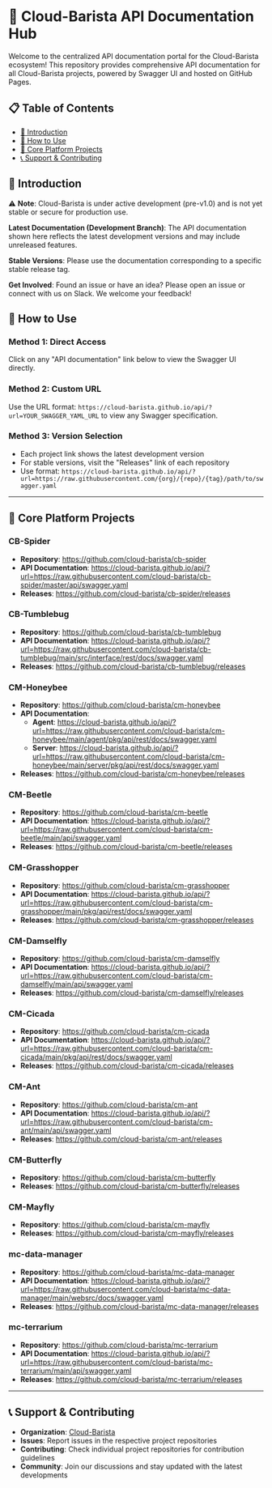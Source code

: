 # 🌟 Cloud-Barista API Documentation Hub

Welcome to the centralized API documentation portal for the Cloud-Barista ecosystem! This repository provides comprehensive API documentation for all Cloud-Barista projects, powered by Swagger UI and hosted on GitHub Pages.

## 📋 Table of Contents

- [🚀 Introduction](#-introduction)
- [📖 How to Use](#-how-to-use)
- [🔗 Core Platform Projects](#-core-platform-projects)
- [📞 Support & Contributing](#-support--contributing)

## 🚀 Introduction

⚠️ **Note**: Cloud-Barista is under active development (pre-v1.0) and is not yet stable or secure for production use.

**Latest Documentation (Development Branch)**: The API documentation shown here reflects the latest development versions and may include unreleased features.

**Stable Versions**: Please use the documentation corresponding to a specific stable release tag.

**Get Involved**: Found an issue or have an idea? Please open an issue or connect with us on Slack. We welcome your feedback!

## 📖 How to Use

### Method 1: Direct Access

Click on any "API documentation" link below to view the Swagger UI directly.

### Method 2: Custom URL

Use the URL format: `https://cloud-barista.github.io/api/?url=YOUR_SWAGGER_YAML_URL` to view any Swagger specification.

### Method 3: Version Selection

- Each project link shows the latest development version
- For stable versions, visit the "Releases" link of each repository
- Use format: `https://cloud-barista.github.io/api/?url=https://raw.githubusercontent.com/{org}/{repo}/{tag}/path/to/swagger.yaml`

---

## 🔗 Core Platform Projects

### CB-Spider

- **Repository**: https://github.com/cloud-barista/cb-spider
- **API Documentation**: https://cloud-barista.github.io/api/?url=https://raw.githubusercontent.com/cloud-barista/cb-spider/master/api/swagger.yaml
- **Releases**: https://github.com/cloud-barista/cb-spider/releases

### CB-Tumblebug

- **Repository**: https://github.com/cloud-barista/cb-tumblebug
- **API Documentation**: https://cloud-barista.github.io/api/?url=https://raw.githubusercontent.com/cloud-barista/cb-tumblebug/main/src/interface/rest/docs/swagger.yaml
- **Releases**: https://github.com/cloud-barista/cb-tumblebug/releases

### CM-Honeybee

- **Repository**: https://github.com/cloud-barista/cm-honeybee
- **API Documentation**:
  - **Agent**: https://cloud-barista.github.io/api/?url=https://raw.githubusercontent.com/cloud-barista/cm-honeybee/main/agent/pkg/api/rest/docs/swagger.yaml
  - **Server**: https://cloud-barista.github.io/api/?url=https://raw.githubusercontent.com/cloud-barista/cm-honeybee/main/server/pkg/api/rest/docs/swagger.yaml
- **Releases**: https://github.com/cloud-barista/cm-honeybee/releases

### CM-Beetle

- **Repository**: https://github.com/cloud-barista/cm-beetle
- **API Documentation**: https://cloud-barista.github.io/api/?url=https://raw.githubusercontent.com/cloud-barista/cm-beetle/main/api/swagger.yaml
- **Releases**: https://github.com/cloud-barista/cm-beetle/releases

### CM-Grasshopper

- **Repository**: https://github.com/cloud-barista/cm-grasshopper
- **API Documentation**: https://cloud-barista.github.io/api/?url=https://raw.githubusercontent.com/cloud-barista/cm-grasshopper/main/pkg/api/rest/docs/swagger.yaml
- **Releases**: https://github.com/cloud-barista/cm-grasshopper/releases

### CM-Damselfly

- **Repository**: https://github.com/cloud-barista/cm-damselfly
- **API Documentation**: https://cloud-barista.github.io/api/?url=https://raw.githubusercontent.com/cloud-barista/cm-damselfly/main/api/swagger.yaml
- **Releases**: https://github.com/cloud-barista/cm-damselfly/releases

### CM-Cicada

- **Repository**: https://github.com/cloud-barista/cm-cicada
- **API Documentation**: https://cloud-barista.github.io/api/?url=https://raw.githubusercontent.com/cloud-barista/cm-cicada/main/pkg/api/rest/docs/swagger.yaml
- **Releases**: https://github.com/cloud-barista/cm-cicada/releases

### CM-Ant

- **Repository**: https://github.com/cloud-barista/cm-ant
- **API Documentation**: https://cloud-barista.github.io/api/?url=https://raw.githubusercontent.com/cloud-barista/cm-ant/main/api/swagger.yaml
- **Releases**: https://github.com/cloud-barista/cm-ant/releases

### CM-Butterfly

- **Repository**: https://github.com/cloud-barista/cm-butterfly
- **Releases**: https://github.com/cloud-barista/cm-butterfly/releases

### CM-Mayfly

- **Repository**: https://github.com/cloud-barista/cm-mayfly
- **Releases**: https://github.com/cloud-barista/cm-mayfly/releases

### mc-data-manager

- **Repository**: https://github.com/cloud-barista/mc-data-manager
- **API Documentation**: https://cloud-barista.github.io/api/?url=https://raw.githubusercontent.com/cloud-barista/mc-data-manager/main/websrc/docs/swagger.yaml
- **Releases**: https://github.com/cloud-barista/mc-data-manager/releases

### mc-terrarium

- **Repository**: https://github.com/cloud-barista/mc-terrarium
- **API Documentation**: https://cloud-barista.github.io/api/?url=https://raw.githubusercontent.com/cloud-barista/mc-terrarium/main/api/swagger.yaml
- **Releases**: https://github.com/cloud-barista/mc-terrarium/releases

---

## 📞 Support & Contributing

- **Organization**: [Cloud-Barista](https://github.com/cloud-barista)
- **Issues**: Report issues in the respective project repositories
- **Contributing**: Check individual project repositories for contribution guidelines
- **Community**: Join our discussions and stay updated with the latest developments
